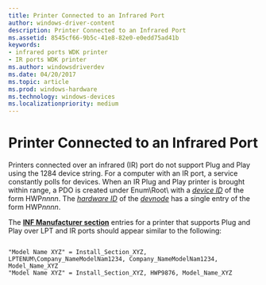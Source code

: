 ```yaml
---
title: Printer Connected to an Infrared Port
author: windows-driver-content
description: Printer Connected to an Infrared Port
ms.assetid: 8545cf66-9b5c-41e8-82e0-e0edd75ad41b
keywords:
- infrared ports WDK printer
- IR ports WDK printer
ms.author: windowsdriverdev
ms.date: 04/20/2017
ms.topic: article
ms.prod: windows-hardware
ms.technology: windows-devices
ms.localizationpriority: medium
---
```


# Printer Connected to an Infrared Port





Printers connected over an infrared (IR) port do not support Plug and Play using the 1284 device string. For a computer with an IR port, a service constantly polls for devices. When an IR Plug and Play printer is brought within range, a PDO is created under Enum\\Root\\ with a [*device ID*](https://msdn.microsoft.com/library/windows/hardware/ff556277#wdkgloss-device-id) of the form HWP*nnnn*. The [*hardware ID*](https://msdn.microsoft.com/library/windows/hardware/ff556288#wdkgloss-hardware-id) of the [*devnode*](https://msdn.microsoft.com/library/windows/hardware/ff556277#wdkgloss-devnode) has a single entry of the form HWP*nnnn*.

The [**INF Manufacturer section**](https://msdn.microsoft.com/library/windows/hardware/ff547454) entries for a printer that supports Plug and Play over LPT and IR ports should appear similar to the following:

```
 
"Model Name XYZ" = Install_Section_XYZ, LPTENUM\Company_NameModelNam1234, Company_NameModelNam1234, Model_Name_XYZ
"Model Name XYZ" = Install_Section_XYZ, HWP9876, Model_Name_XYZ
```

 

 




